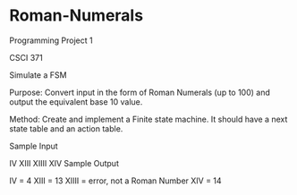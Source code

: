 # Roman-Numerals
Programming Project 1

CSCI 371                                                

Simulate a FSM

Purpose: Convert input in the form of Roman Numerals (up to 100) and output the equivalent base 10 value.

Method: Create and implement a Finite state machine.  It should have a next state table and an action table.

 
Sample Input

IV
XIII
XIIII
XIV
Sample Output

IV = 4
XIII = 13
XIIII = error, not a Roman Number
XIV = 14

